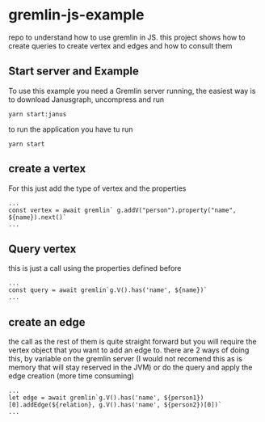 # gremlin-js-example
repo to understand how to use gremlin in JS. this project shows how to create queries to create vertex and edges and how to consult them

## Start server and Example

To use this example you need a Gremlin server running, the easiest way is to download Janusgraph, uncompress and run 

```
yarn start:janus
```
to run the application you have tu run 

```
yarn start
```

## create a vertex

For this just add the type of vertex and the properties
```
...
const vertex = await gremlin` g.addV("person").property("name", ${name}).next()`
...
```

## Query vertex
this is just a call using the properties defined before
```
...
const query = await gremlin`g.V().has('name', ${name})`
...
```

## create an edge

the call as the rest of them is quite straight forward but you will require the vertex object that you want to add an edge to. there are 2 ways of doing this, by variable on the gremlin server (I would not recomend this as is memory that will stay reserved in the JVM) or do the query and apply the edge creation (more time consuming)
```
...
let edge = await gremlin`g.V().has('name', ${person1})[0].addEdge(${relation}, g.V().has('name', ${person2})[0])`
...
```

